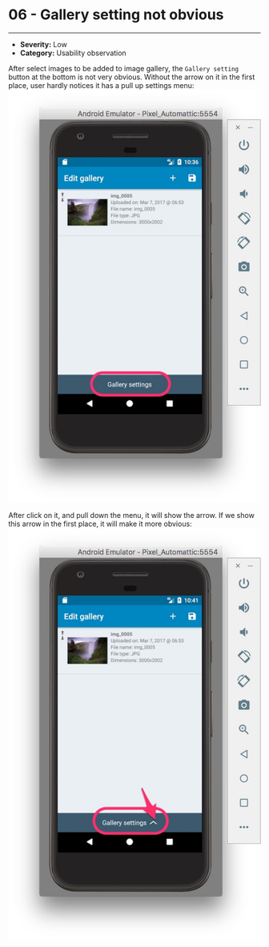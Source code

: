 # 06 - Gallery setting not obvious
----
- **Severity:** Low
- **Category:** Usability observation

After select images to be added to image gallery, the `Gallery setting` button at the bottom is not very obvious. Without the arrow on it in the first place, user hardly notices it has a pull up settings menu:
![](/assets/gallerysetting.jpg) 

After click on it, and pull down the menu, it will show the arrow. If we show this arrow in the first place, it will make it more obvious:
![](/assets/gallerysetting2.jpg)